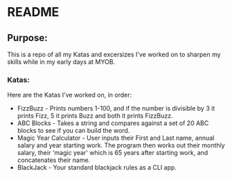 # README

## Purpose:
This is a repo of all my Katas and excersizes I've worked on to sharpen my skills while in my early days at MYOB.

### Katas:
Here are the Katas I've worked on, in order:
* FizzBuzz - Prints numbers 1-100, and if the number is divisible by 3 it prints Fizz, 5 it prints Buzz and both it prints FizzBuzz.
* ABC Blocks - Takes a string and compares against a set of 20 ABC blocks to see if you can build the word.
* Magic Year Calculator - User inputs their First and Last name, annual salary and year starting work. The program then works out their monthly salary, their 'magic year' which is 65 years after starting work, and concatenates their name.
* BlackJack - Your standard blackjack rules as a CLI app.
